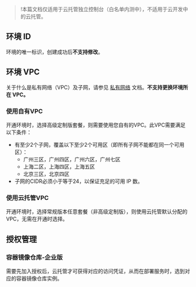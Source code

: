 > !本篇文档仅适用于云托管独立控制台（白名单内测中），不适用于云开发中的云托管。

## 环境 ID

环境的唯一标识，创建成功后**不支持修改**。

## 环境 VPC

关于什么是私有网络（VPC）及子网，请参见 [私有网络](https://cloud.tencent.com/document/product/215) 文档。**不支持更换环境所在 VPC。**

### 使用自有VPC
开通环境时，选择高级定制版套餐，则需要使用您自有的VPC。此VPC需要满足以下条件：

- 有至少2个子网，覆盖以下至少2个可用区（即所有子网不能都在同一个可用区）：
  - 广州三区，广州四区，广州六区，广州七区
  - 上海二区，上海四区，上海五区
  - 北京三区，北京四区
- 子网的CIDR必须小于等于24，以保证充足的可用 IP 数。

### 使用云托管VPC
开通环境时，选择常规版本任意套餐（非高级定制版），则使用云托管默认分配的VPC，无需在开通时选择。

## 授权管理

### 容器镜像仓库-企业版

需要先加入授权后，云托管才可获得对应的访问凭证，从而在部署服务时，选到对应的容器镜像仓库实例。
